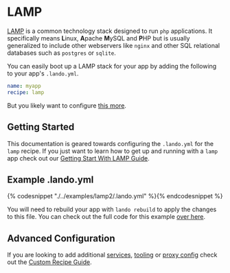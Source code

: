 LAMP
====

[LAMP](https://en.wikipedia.org/wiki/LAMP_%28software_bundle%29) is a common technology stack designed to run `php` applications. It specifically means **L**inux, **A**pache **M**ySQL and **P**HP but is usually generalized to include other webservers like `nginx` and other SQL relational databases such as `postgres` or `sqlite`.

You can easily boot up a LAMP stack for your app by adding the following to your app's `.lando.yml`.

```yml
name: myapp
recipe: lamp
```

But you likely want to configure [this more](#example).

Getting Started
---------------

This documentation is geared towards configuring the `.lando.yml` for the `lamp` recipe. If you just want to learn how to get up and running with a `lamp` app check out our [Getting Start With LAMP Guide](./../tutorials/lamp.md).

Example .lando.yml
------------------

{% codesnippet "./../examples/lamp2/.lando.yml" %}{% endcodesnippet %}

You will need to rebuild your app with `lando rebuild` to apply the changes to this file. You can check out the full code for this example [over here](https://github.com/kalabox/lando/tree/master/examples/lamp2).

Advanced Configuration
----------------------

If you are looking to add additional [services](./../config/services.md), [tooling](./../config/tooling.md) or [proxy config](./../config/proxy.md) check out the [Custom Recipe Guide](./../tutorials/custom.md).

